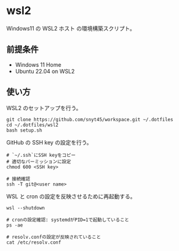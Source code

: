 # wsl2

Windows11 の WSL2 ホスト の環境構築スクリプト。

## 前提条件

- Windows 11 Home
- Ubuntu 22.04 on WSL2

## 使い方

WSL2 のセットアップを行う。

```
git clone https://github.com/snyt45/workspace.git ~/.dotfiles
cd ~/.dotfiles/wsl2
bash setup.sh
```

GitHub の SSH key の設定を行う。

```
# `~/.ssh`にSSH keyをコピー
# 適切なパーミッションに設定
chmod 600 <SSH key>

# 接続確認
ssh -T git@<user name>
```

WSL と cron の設定を反映させるために再起動する。

```
wsl --shutdown

# cronの設定確認: systemdがPID=1で起動していること
ps -ae

# resolv.confの設定が反映されていること
cat /etc/resolv.conf
```
